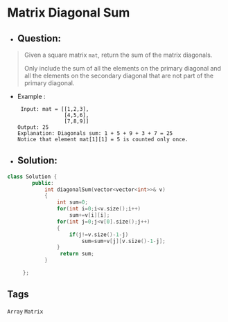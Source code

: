 # Matrix Diagonal Sum
- ## Question:
>Given a square matrix `mat`, return the sum of the matrix diagonals.
>
>Only include the sum of all the elements on the primary diagonal and all the elements on the secondary diagonal that are not part of the primary diagonal.

- Example :

       Input: mat = [[1,2,3],
                     [4,5,6],
                     [7,8,9]]
      Output: 25
      Explanation: Diagonals sum: 1 + 5 + 9 + 3 + 7 = 25
      Notice that element mat[1][1] = 5 is counted only once.
      
- ## Solution:
```cpp
class Solution {
		public:
			int diagonalSum(vector<vector<int>>& v)
			{
				int sum=0;
				for(int i=0;i<v.size();i++)
					sum+=v[i][i];
				for(int j=0;j<v[0].size();j++)
				{
					if(j!=v.size()-1-j)
						sum=sum+v[j][v.size()-1-j];
				}
				 return sum;
			}

	 };
```

## Tags
`Array` `Matrix`
      

